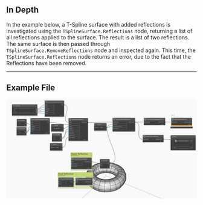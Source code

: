 ## In Depth
In the example below, a T-Spline surface with added reflections is investigated using the `TSplineSurface.Reflections` node, returning a list of all reflections applied to the surface. The result is a list of two reflections. The same surface is then passed through `TSplineSurface.RemoveReflections` node and inspected again. This time, the `TSplineSurface.Reflections` node returns an error, due to the fact that the Reflections have been removed. 
___
## Example File

![TSplineSurface.Reflections](./Autodesk.DesignScript.Geometry.TSpline.TSplineSurface.Reflections_img.jpg)